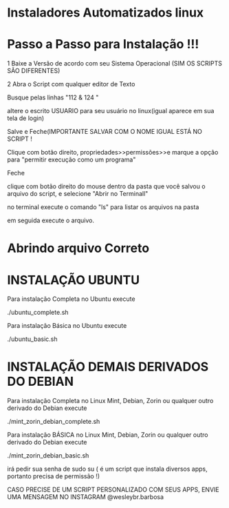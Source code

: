 # Instaladores Automatizados linux

# Passo a Passo para Instalação !!!

1 Baixe a Versão de acordo com seu Sistema Operacional
(SIM OS SCRIPTS SÃO DIFERENTES)

2 Abra o Script com qualquer editor de Texto

Busque pelas linhas "112 & 124 "

altere o escrito USUARIO para seu usuário no linux(igual aparece em sua tela de login)

Salve e Feche(IMPORTANTE SALVAR COM O NOME IGUAL ESTÁ NO SCRIPT !

Clique com botão direito, propriedades>>permissões>>e marque a opção para  "permitir execução como um programa"

Feche

clique com botão direito do mouse dentro da pasta que você salvou o arquivo do script, e selecione "Abrir no Terminall"

no terminal execute o comando "ls" para listar os arquivos na pasta

em seguida execute o arquivo.

# Abrindo arquivo Correto

# INSTALAÇÃO UBUNTU
Para instalação Completa no Ubuntu execute

./ubuntu_complete.sh

Para instalação Básica no Ubuntu execute

./ubuntu_basic.sh

# INSTALAÇÃO DEMAIS DERIVADOS DO DEBIAN
Para instalação Completa no Linux Mint, Debian, Zorin ou qualquer outro derivado do Debian execute

./mint_zorin_debian_complete.sh

Para instalação BÁSICA  no Linux Mint, Debian, Zorin ou qualquer outro derivado do Debian execute

./mint_zorin_debian_basic.sh

irá pedir sua senha de sudo su ( é um script que instala diversos apps, portanto precisa de permissão !)



CASO PRECISE DE UM SCRIPT PERSONALIZADO COM SEUS APPS, ENVIE UMA MENSAGEM NO INSTAGRAM @wesleybr.barbosa




